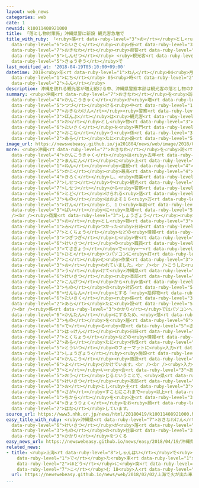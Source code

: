 ```yaml
---
layout: web_news
categories: web
cate: 1
newsid: k10011408921000
title: 「落とし物対策係」沖縄県警に新設 観光客急増で
title_with_ruby: 「<ruby>落<rt data-ruby-level="3">お</rt></ruby>とし<ruby>物<rt data-ruby-level="3">もの</rt></ruby><ruby>対策<rt
  data-ruby-level="6">たいさく</rt></ruby><ruby>係<rt data-ruby-level="3">かかり</rt></ruby>」<ruby>沖縄<rt
  data-ruby-level="7">おきなわ</rt></ruby><ruby>県警<rt data-ruby-level="6">けんけい</rt></ruby>に<ruby>新設<rt
  data-ruby-level="5">しんせつ</rt></ruby> <ruby>観光客<rt data-ruby-level="4">かんこうきゃく</rt></ruby><ruby>急増<rt
  data-ruby-level="5">きゅうぞう</rt></ruby>で
last_modified_at: '2018-04-19T05:10:00+09:00'
datetime: 2018<ruby>年<rt data-ruby-level="1">ねん</rt></ruby>04<ruby>月<rt data-ruby-level="1">がつ</rt></ruby>19<ruby>日<rt
  data-ruby-level="1">にち</rt></ruby> 05<ruby>時<rt data-ruby-level="2">じ</rt></ruby>10<ruby>分<rt
  data-ruby-level="2">ふん</rt></ruby>
description: 沖縄を訪れる観光客が増え続ける中、沖縄県警察本部は観光客の落とし物の対策を専門に行う係を新たに設けました。
summary: <ruby>沖縄<rt data-ruby-level="7">おきなわ</rt></ruby>を<ruby>訪<rt data-ruby-level="7">おとず</rt></ruby>れる<ruby>観光客<rt
  data-ruby-level="4">かんこうきゃく</rt></ruby>が<ruby>増<rt data-ruby-level="5">ふ</rt></ruby>え<ruby>続<rt
  data-ruby-level="5">つづ</rt></ruby>ける<ruby>中<rt data-ruby-level="1">なか</rt></ruby>、<ruby>沖縄県<rt
  data-ruby-level="7">おきなわけん</rt></ruby><ruby>警察<rt data-ruby-level="6">けいさつ</rt></ruby><ruby>本部<rt
  data-ruby-level="3">ほんぶ</rt></ruby>は<ruby>観光客<rt data-ruby-level="4">かんこうきゃく</rt></ruby>の<ruby>落<rt
  data-ruby-level="3">お</rt></ruby>とし<ruby>物<rt data-ruby-level="3">もの</rt></ruby>の<ruby>対策<rt
  data-ruby-level="6">たいさく</rt></ruby>を<ruby>専門<rt data-ruby-level="6">せんもん</rt></ruby>に<ruby>行<rt
  data-ruby-level="2">おこな</rt></ruby>う<ruby>係<rt data-ruby-level="3">かかり</rt></ruby>を<ruby>新<rt
  data-ruby-level="2">あら</rt></ruby>たに<ruby>設<rt data-ruby-level="5">もう</rt></ruby>けました。
image_url: https://newswebeasy.github.io/ja201804/news/web/image/2018/04/19/K10011408921_1804182230_1804190510_01_02.jpg
more: <ruby>沖縄<rt data-ruby-level="7">おきなわ</rt></ruby>を<ruby>訪<rt data-ruby-level="7">おとず</rt></ruby>れる<ruby>観光客<rt
  data-ruby-level="4">かんこうきゃく</rt></ruby>は<ruby>去年<rt data-ruby-level="3">きょねん</rt></ruby>およそ９４０<ruby>万人<rt
  data-ruby-level="2">まんにん</rt></ruby>に<ruby>上<rt data-ruby-level="1">のぼ</rt></ruby>り、５<ruby>年<rt
  data-ruby-level="1">ねん</rt></ruby><ruby>連続<rt data-ruby-level="4">れんぞく</rt></ruby>で<ruby>過去<rt
  data-ruby-level="5">かこ</rt></ruby><ruby>最高<rt data-ruby-level="4">さいこう</rt></ruby>を<ruby>記録<rt
  data-ruby-level="4">きろく</rt></ruby>し、<ruby>商業<rt data-ruby-level="3">しょうぎょう</rt></ruby><ruby>施設<rt
  data-ruby-level="7">しせつ</rt></ruby>や<ruby>観光<rt data-ruby-level="4">かんこう</rt></ruby><ruby>施設<rt
  data-ruby-level="7">しせつ</rt></ruby>から<ruby>警察<rt data-ruby-level="6">けいさつ</rt></ruby>に<ruby>届<rt
  data-ruby-level="6">とど</rt></ruby>けられる<ruby>落<rt data-ruby-level="3">お</rt></ruby>とし<ruby>物<rt
  data-ruby-level="3">もの</rt></ruby>はおよそ１６<ruby>万<rt data-ruby-level="2">まん</rt></ruby><ruby>件<rt
  data-ruby-level="5">けん</rt></ruby>と、１０<ruby>年前<rt data-ruby-level="2">ねんまえ</rt></ruby>のおよそ６<ruby>倍<rt
  data-ruby-level="3">ばい</rt></ruby>に<ruby>急増<rt data-ruby-level="5">きゅうぞう</rt></ruby>しています。<br
  /><br /><ruby>商業<rt data-ruby-level="3">しょうぎょう</rt></ruby><ruby>施設<rt data-ruby-level="7">しせつ</rt></ruby>などからは<ruby>落<rt
  data-ruby-level="3">お</rt></ruby>とし<ruby>物<rt data-ruby-level="3">もの</rt></ruby>とともに<ruby>見<rt
  data-ruby-level="1">み</rt></ruby>つかった<ruby>日時<rt data-ruby-level="2">にちじ</rt></ruby>や<ruby>特徴<rt
  data-ruby-level="7">とくちょう</rt></ruby>などの<ruby>情報<rt data-ruby-level="5">じょうほう</rt></ruby>が<ruby>次々<rt
  data-ruby-level="3">つぎつぎ</rt></ruby>と<ruby>寄<rt data-ruby-level="5">よ</rt></ruby>せられ、<ruby>警察<rt
  data-ruby-level="6">けいさつ</rt></ruby>の<ruby>職員<rt data-ruby-level="5">しょくいん</rt></ruby>は<ruby>手作業<rt
  data-ruby-level="3">てさぎょう</rt></ruby>で<ruby>一<rt data-ruby-level="1">ひと</rt></ruby>つ<ruby>一<rt
  data-ruby-level="1">ひと</rt></ruby>つパソコンに<ruby>打<rt data-ruby-level="7">う</rt></ruby>ち<ruby>込<rt
  data-ruby-level="7">こ</rt></ruby>む<ruby>作業<rt data-ruby-level="3">さぎょう</rt></ruby>に<ruby>追<rt
  data-ruby-level="3">お</rt></ruby>われていました。<br /><br />こうした<ruby>事態<rt data-ruby-level="5">じたい</rt></ruby>を<ruby>受<rt
  data-ruby-level="3">う</rt></ruby>けて<ruby>沖縄県<rt data-ruby-level="7">おきなわけん</rt></ruby><ruby>警察<rt
  data-ruby-level="6">けいさつ</rt></ruby><ruby>本部<rt data-ruby-level="3">ほんぶ</rt></ruby>は、<ruby>今月<rt
  data-ruby-level="2">こんげつ</rt></ruby>から<ruby>落<rt data-ruby-level="3">お</rt></ruby>とし<ruby>物<rt
  data-ruby-level="3">もの</rt></ruby>の<ruby>対応<rt data-ruby-level="5">たいおう</rt></ruby>を<ruby>専門<rt
  data-ruby-level="6">せんもん</rt></ruby>とする「<ruby>拾得物<rt data-ruby-level="7">しゅうとくぶつ</rt></ruby><ruby>対策<rt
  data-ruby-level="6">たいさく</rt></ruby><ruby>係<rt data-ruby-level="3">かかり</rt></ruby>」を<ruby>新<rt
  data-ruby-level="2">あら</rt></ruby>たに<ruby>設<rt data-ruby-level="5">もう</rt></ruby>けました。<br
  /><br /><ruby>係<rt data-ruby-level="3">かかり</rt></ruby>ではパソコンへの<ruby>入力<rt data-ruby-level="1">にゅうりょく</rt></ruby>を<ruby>簡単<rt
  data-ruby-level="6">かんたん</rt></ruby>にするため、<ruby>落<rt data-ruby-level="3">お</rt></ruby>とし<ruby>物<rt
  data-ruby-level="3">もの</rt></ruby>を<ruby>届<rt data-ruby-level="6">とど</rt></ruby>け<ruby>出<rt
  data-ruby-level="6">で</rt></ruby>る<ruby>際<rt data-ruby-level="5">さい</rt></ruby>に<ruby>発見<rt
  data-ruby-level="3">はっけん</rt></ruby><ruby>日時<rt data-ruby-level="2">にちじ</rt></ruby>や<ruby>特徴<rt
  data-ruby-level="7">とくちょう</rt></ruby>などの<ruby>情報<rt data-ruby-level="5">じょうほう</rt></ruby>を<ruby>新<rt
  data-ruby-level="2">あら</rt></ruby>たに<ruby>作成<rt data-ruby-level="4">さくせい</rt></ruby>した<ruby>統一<rt
  data-ruby-level="5">とういつ</rt></ruby>のフォーマットに<ruby>入力<rt data-ruby-level="1">にゅうりょく</rt></ruby>するよう<ruby>商業<rt
  data-ruby-level="3">しょうぎょう</rt></ruby><ruby>施設<rt data-ruby-level="7">しせつ</rt></ruby>や<ruby>観光<rt
  data-ruby-level="4">かんこう</rt></ruby><ruby>施設<rt data-ruby-level="7">しせつ</rt></ruby>などに<ruby>呼<rt
  data-ruby-level="6">よ</rt></ruby>びかけています。<br /><br /><ruby>入力<rt data-ruby-level="1">にゅうりょく</rt></ruby>にあたってわからないことがあれば<ruby>問<rt
  data-ruby-level="3">と</rt></ruby>い<ruby>合<rt data-ruby-level="3">あ</rt></ruby>わせに<ruby>応<rt
  data-ruby-level="5">おう</rt></ruby>じるということで、<ruby>県<rt data-ruby-level="3">けん</rt></ruby><ruby>警察<rt
  data-ruby-level="6">けいさつ</rt></ruby><ruby>本部<rt data-ruby-level="3">ほんぶ</rt></ruby>は「<ruby>落<rt
  data-ruby-level="3">お</rt></ruby>とし<ruby>主<rt data-ruby-level="3">ぬし</rt></ruby>を<ruby>探<rt
  data-ruby-level="6">さが</rt></ruby>すことにこれまで<ruby>以上<rt data-ruby-level="4">いじょう</rt></ruby>に<ruby>力<rt
  data-ruby-level="1">ちから</rt></ruby>を<ruby>注<rt data-ruby-level="3">そそ</rt></ruby>ぐためにも<ruby>協力<rt
  data-ruby-level="4">きょうりょく</rt></ruby>をお<ruby>願<rt data-ruby-level="4">ねが</rt></ruby>いしたい」と<ruby>話<rt
  data-ruby-level="2">はな</rt></ruby>しています。
source_url: https://www3.nhk.or.jp/news/html/20180419/k10011408921000.html
easy_title_with_ruby: <ruby>沖縄県<rt data-ruby-level="7">おきなわけん</rt></ruby>の<ruby>警察<rt
  data-ruby-level="6">けいさつ</rt></ruby>が<ruby>落<rt data-ruby-level="3">お</rt></ruby>とし<ruby>物<rt
  data-ruby-level="3">もの</rt></ruby>の<ruby>仕事<rt data-ruby-level="3">しごと</rt></ruby>をする<ruby>係<rt
  data-ruby-level="3">かかり</rt></ruby>をつくる
easy_news_url: https://newswebeasy.github.io/news/easy/2018/04/19/沖縄県の警察が落とし物の仕事をする係をつくる
related_news:
- title: <ruby>上海<rt data-ruby-level="8">しゃんはい</rt></ruby>で<ruby>火<rt data-ruby-level="1">ひ</rt></ruby>が<ruby>出<rt
    data-ruby-level="1">で</rt></ruby>た<ruby>車<rt data-ruby-level="1">くるま</rt></ruby>が<ruby>歩道<rt
    data-ruby-level="2">ほどう</rt></ruby>に<ruby>突<rt data-ruby-level="7">つ</rt></ruby>っ<ruby>込<rt
    data-ruby-level="7">こ</rt></ruby>む 18<ruby>人<rt data-ruby-level="1">にん</rt></ruby>けが
  url: https://newswebeasy.github.io/news/web/2018/02/02/上海で火が出た車が歩道に突っ込む-18人けが
...
```

